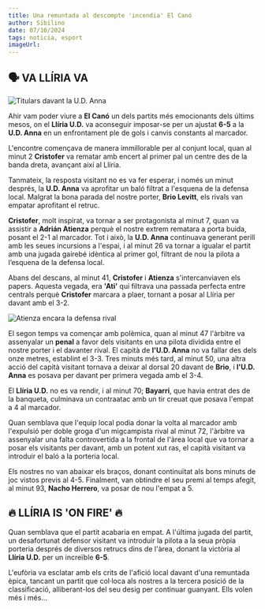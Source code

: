 ```yaml
---
title: Una remuntada al descompte 'incendia' El Canó
author: Sibilino
date: 07/10/2024
tags: noticia, esport
imageUrl:
---
```


## 🗣️ VA LLÍRIA VA 

![Titulars davant la U.D. Anna](/assets/continguts/recursos/071024AlineacioVsAnna.jpg "Equip titular Llíria U.D.")

Ahir vam poder viure a **El Canó** un dels partits més emocionants dels últims mesos, on el **Llíria U.D.** va aconseguir imposar-se per un ajustat **6-5** a la **U.D. Anna** en un enfrontament ple de gols i canvis constants al marcador.

L'encontre començava de manera immillorable per al conjunt local, quan al minut 2 **Cristofer** va rematar amb encert al primer pal un centre des de la banda dreta, avançant així al Llíria.

Tanmateix, la resposta visitant no es va fer esperar, i només un minut després, la **U.D. Anna** va aprofitar un baló filtrat a l'esquena de la defensa local. Malgrat la bona parada del nostre porter, **Brio Levitt**, els rivals van empatar aprofitant el retruc.

**Cristofer**, molt inspirat, va tornar a ser protagonista al minut 7, quan va assistir a **Adrián Atienza** perquè el nostre extrem rematara a porta buida, posant el 2-1 al marcador. Tot i això, la **U.D. Anna** continuava generant perill amb les seues incursions a l'espai, i al minut 26 va tornar a igualar el partit amb una jugada gairebé idèntica al primer gol, filtrant de nou la pilota a l’esquena de la defensa local.

Abans del descans, al minut 41, **Cristofer** i **Atienza** s'intercanviaven els papers. Aquesta vegada, era **'Ati'** qui filtrava una passada perfecta entre centrals perquè **Cristofer** marcara a plaer, tornant a posar al Llíria per davant amb el 3-2.

![Atienza encara la defensa rival](/assets/continguts/recursos/071024AtienzaCondueixLaPilota.jpg "Atienza condueix el baló")

El segon temps va començar amb polèmica, quan al minut 47 l'àrbitre va assenyalar un **penal** a favor dels visitants en una pilota dividida entre el nostre porter i el davanter rival. El capità de **l'U.D. Anna** no va fallar des dels onze metres, establint el 3-3. Tres minuts més tard, al minut 50, una altra acció del capità visitant tornava a deixar al dorsal 20 davant de **Brio**, i **l'U.D. Anna** es posava per davant per primera vegada amb el 3-4.

El **Llíria U.D.** no es va rendir, i al minut 70; **Bayarri**, que havia entrat des de la banqueta, culminava un contraatac amb un tir creuat que posava l'empat a 4 al marcador.

Quan semblava que l'equip local podia donar la volta al marcador amb l'expulsió per doble groga d'un migcampista rival al minut 72, l'àrbitre va assenyalar una falta controvertida a la frontal de l'àrea local que va tornar a posar els visitants per davant, amb un potent xut ras, el capità visitant va introduir el baló a la porteria local.

Els nostres no van abaixar els braços, donant continuïtat als bons minuts de joc vistos previs al 4-5. Finalment, van obtindre el seu premi al temps afegit, al minut 93, **Nacho Herrero**, va posar de nou l'empat a 5. 

## 🔥 LLÍRIA IS 'ON FIRE' 🔥 

Quan semblava que el partit acabaria en empat. A l'última jugada del partit, un desafortunat defensor visitant va introduir la pilota a la seua pròpia porteria després de diversos retrucs dins de l'àrea, donant la victòria al **Llíria U.D.** per un increïble **6-5**.

L'eufòria va esclatar amb els crits de l'afició local davant d'una remuntada èpica, tancant un partit que col·loca als nostres a la tercera posició de la classificació, alliberant-los del seu desig per continuar guanyant. Ells volen més i més...